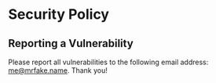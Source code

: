 # Security Policy
## Reporting a Vulnerability
Please report all vulnerabilities to the following email address: me@mrfake.name. Thank you!
